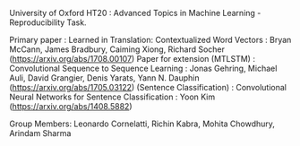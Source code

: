 University of Oxford HT20 : Advanced Topics in Machine Learning - Reproducibility Task.

Primary paper : Learned in Translation: Contextualized Word Vectors : Bryan McCann, James Bradbury, Caiming Xiong, Richard Socher
                (https://arxiv.org/abs/1708.00107)
Paper for extension (MTLSTM) : Convolutional Sequence to Sequence Learning : Jonas Gehring, Michael Auli, David Grangier, Denis Yarats, Yann N. Dauphin
                (https://arxiv.org/abs/1705.03122)
                    (Sentence Classification) : Convolutional Neural Networks for Sentence Classification : Yoon Kim
                (https://arxiv.org/abs/1408.5882)
                
                
                
Group Members: Leonardo Cornelatti, Richin Kabra, Mohita Chowdhury, Arindam Sharma


                

